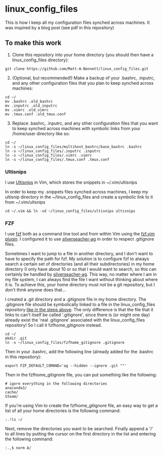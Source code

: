 # linux_config_files

This is how I keep all my configuration files synched across machines. It was
inspired by a blog post (see pdf in this repository)

## To make this work

1) Clone this repository into your home directory (you should then have a
linux_config_files directory):

```shell
git clone https://github.com/Matt-A-Bennett/linux_config_files.git
```

2) (Optional, but recommended!) Make a backup of your .bashrc, .inputrc, and
any other configuration files that you plan to keep synched across machines:
```shell
cd ~/
mv .bashrc .old_bashrc
mv .inputrc .old_inputrc
mv .vimrc .old_vimrc
mv .tmux.conf .old_tmux.conf
```

3) Replace .bashrc, .inputrc, and any other configuration files that you want
to keep synched across machines with symbolic links from your /home/user
directory like so:

```shell
cd ~/
ln -s ~/linux_config_files/multihost_bashrc/base_bashrc .bashrc
ln -s ~/linux_config_files/.inputrc .inputrc
ln -s ~/linux_config_files/.vimrc .vimrc
ln -s ~/linux_config_files/.tmux.conf .tmux.conf
```

### Ultisnips
I use [Ultisnips](https://github.com/SirVer/ultisnips) in Vim, which stores the
snippets in ~/.vim/ultisnips 

In order to keep my .snippets files synched across machines, I keep my ultisnip
directory in the ~/linux_config_files and create a symbolic link to it from
~/.vim/ultsnips

```shell
cd ~/.vim && ln -sd ~/linux_config_files/ultisnips ultisnips
```
### FZF
I use [fzf](https://github.com/junegunn/fzf) both as a command line tool and
from within Vim using the [fzf.vim
plugin](https://github.com/junegunn/fzf.vim). I configured it to use
[silverseacher-ag](https://github.com/ggreer/the_silver_searcher) in order to
respect .gitignore files. 

Sometimes I want to jump to a file in another directory, and I don't want to
have to specify the path for fzf. My solution is to configure fzf to always
search a certain set of directories (and all their subdirectories) in my home
directory (I only have about 10 or so that I would want to search, so this can
certainly be handled by
[silverseacher-ag](https://github.com/ggreer/the_silver_searcher). This way, no
matter where I am in my file system, I can always find the file I want without
thinking about where it is. To achieve this, your home directory must not be a
git repository, but I don't think anyone does that...

I created a .git directory and a .gitignore file in my home directory. The
.gitignore file should be symbolically linked to a file in the
linux_config_files repository [like in the steps above](#to-make-this-work).
The only difference is that the file that it links to can't itself be called
'.gitignore', since there is (or might one day) already exist the 'real
.gitignore' associated with the linux_config_files repository! So I call it
fzfhome_gitignore instead.

```shell
cd ~/
mkdir .git
ln -s ~/linux_config_files/fzfhome_gitignore .gitignore
```

Then in your .bashrc, add the following line (already added for the .bashrc in
this repository):
```shell
export FZF_DEFAULT_COMAND='ag --hidden --ignore .git ""'
```

Then in the fzfhome_gitignore file, you can put something like the following:
```shell
# igore everything in the following directories
anaconda3/
cache/
Steam/
```

If you're using Vim to create the fzfhome_gitignore file, an easy way to get a
list of all your home directories is the following command:
```shell
:.!ls ~/
```

Next, remove the directories you want to be searched. Finally append a '/' to
all lines by putting the cursor on the first directory in the list and entering
the following command:
```shell
:.,$ norm A/
```
